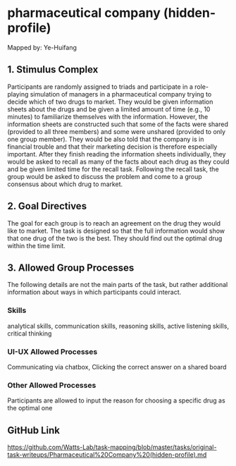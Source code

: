 # pharmaceutical company (hidden-profile)

Mapped by: Ye-Huifang 

## 1. Stimulus Complex 
Participants are randomly assigned to triads and participate in a role-playing simulation of managers in a pharmaceutical company trying to decide which of two drugs to market. They would be given information sheets about the drugs and be given a limited amount of time (e.g., 10 minutes) to familiarize themselves with the information. However, the information sheets are constructed such that some of the facts were shared (provided to all three members) and some were unshared (provided to only one group member). They would be also told that the company is in financial trouble and that their marketing decision is therefore especially important. After they finish reading the information sheets individually, they would be asked to recall as many of the facts about each drug as they could and be given limited time for the recall task. Following the recall task, the group would be asked to discuss the problem and come to a group consensus about which drug to market.

## 2. Goal Directives 
The goal for each group is to reach an agreement on the drug they would like to market. The task is designed so that the full information would show that one drug of the two is the best. They should find out the optimal drug within the time limit.

## 3. Allowed Group Processes 
The following details are not the main parts of the task, but rather additional information about ways in which participants could interact.

### Skills 
analytical skills, communication skills, reasoning skills, active listening skills, critical thinking

### UI-UX Allowed Processes
Communicating via chatbox, Clicking the correct answer on a shared board

### Other Allowed Processes
Participants are allowed to input the reason for choosing a specific drug as the optimal one

## GitHub Link 
https://github.com/Watts-Lab/task-mapping/blob/master/tasks/original-task-writeups/Pharmaceutical%20Company%20(hidden-profile).md